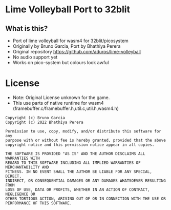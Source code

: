 # Lime Volleyball Port to 32blit

## What is this?
* Port of lime volleyball for wasm4 for 32blit/picosystem
* Originally by Bruno Garcia, Port by Bhathiya Perera
* Original repository https://github.com/aduros/lime-volleyball
* No audio support yet
* Works on pico-system but colours look awful 

# License
* Note: Original License unknown for the game.
* This use parts of native runtime for wasm4 (framebuffer.c/framebuffer.h,util.c,util.h,wasm4.h)

```
Copyright (c) Bruno Garcia
Copyright (c) 2022 Bhathiya Perera

Permission to use, copy, modify, and/or distribute this software for any
purpose with or without fee is hereby granted, provided that the above
copyright notice and this permission notice appear in all copies.

THE SOFTWARE IS PROVIDED "AS IS" AND THE AUTHOR DISCLAIMS ALL WARRANTIES WITH
REGARD TO THIS SOFTWARE INCLUDING ALL IMPLIED WARRANTIES OF MERCHANTABILITY AND
FITNESS. IN NO EVENT SHALL THE AUTHOR BE LIABLE FOR ANY SPECIAL, DIRECT,
INDIRECT, OR CONSEQUENTIAL DAMAGES OR ANY DAMAGES WHATSOEVER RESULTING FROM
LOSS OF USE, DATA OR PROFITS, WHETHER IN AN ACTION OF CONTRACT, NEGLIGENCE OR
OTHER TORTIOUS ACTION, ARISING OUT OF OR IN CONNECTION WITH THE USE OR
PERFORMANCE OF THIS SOFTWARE.
```
